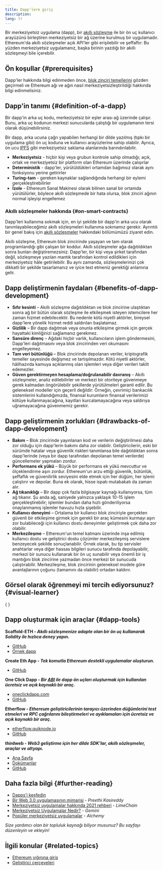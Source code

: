 ```yaml
---
title: Dapp'lere giriş
description:
lang: tr
---
```


Bir merkeziyetsiz uygulama (dapp), bir [akıllı sözleşme](/developers/docs/smart-contracts/) ile bir ön uç kullanıcı arayüzünü birleştiren merkeziyetsiz bir ağ üzerine kurulmuş bir uygulamadır. Ethereum'da akıllı sözleşmeler açık API'ler gibi erişilebilir ve şeffaftır: Bu yüzden merkeziyetsiz uygulamanız, başka birinin yazdığı bir akıllı sözleşmeyi bile içerebilir.

## Ön koşullar \{#prerequisites}

Dapp'ler hakkında bilgi edinmeden önce, [blok zinciri temellerini](/developers/docs/intro-to-ethereum/) gözden geçirmeli ve Ethereum ağı ve ağın nasıl merkeziyetsizleştirildiği hakkında bilgi edinmelisiniz.

## Dapp'in tanımı \{#definition-of-a-dapp}

Bir dapp'in arka uç kodu, merkeziyetsiz bir eşler arası ağ üzerinde çalışır. Bunu, arka uç kodunun merkezi sunucularda çalıştığı bir uygulamanın tersi olarak düşünebilirsiniz.

Bir dapp, arka ucuna çağrı yapabilen herhangi bir dilde yazılmış (tıpkı bir uygulama gibi) ön uç koduna ve kullanıcı arayüzlerine sahip olabilir. Ayrıca, ön ucu [IPFS](https://ipfs.io/) gibi merkeziyetsiz saklama alanlarında barındırılabilir.

- **Merkeziyetsiz** - hiçbir kişi veya grubun kontrole sahip olmadığı; açık, ortak ve merkeziyetsiz bir platform olan Ethereum üzerinde çalışırlar
- **Deterministik** - dapp'ler, yürütüldükleri ortamdan bağımsız olarak aynı fonksiyonu yerine getirirler
- **Turing-tam** - gereken kaynaklar sağlandığında herhangi bir eylemi gerçekleştirebilirler
- **İzole** - Ethereum Sanal Makinesi olarak bilinen sanal bir ortamda yürütülürler, böylece akıllı sözleşmede bir hata olursa, blok zinciri ağının normal işleyişi engellemez

### Akıllı sözleşmeler hakkında \{#on-smart-contracts}

Dapp'leri kullanıma sokmak için, en iyi şekilde bir dapp'in arka ucu olarak tanımlayabileceğimiz akıllı sözleşmeleri kullanıma sokmamız gerekir. Ayrıntılı bir genel bakış için [akıllı sözleşmeler](/developers/docs/smart-contracts/) hakkındaki bölümümüzü ziyaret edin.

Akıllı sözleşme, Ethereum blok zincirinde yaşayan ve tam olarak programlandığı gibi çalışan bir koddur. Akıllı sözleşmeler ağa dağıtıldıktan sonra bunları değiştiremezsiniz. Dapp'ler, bir kişi veya şirket tarafından değil, sözleşmeye yazılan mantık tarafından kontrol edildikleri için merkeziyetsiz hâle getirilebilir. Bu aynı zamanda, sözleşmelerinizi çok dikkatli bir şekilde tasarlamanız ve iyice test etmeniz gerektiği anlamına gelir.

## Dapp deliştirmenin faydaları \{#benefits-of-dapp-development}

- **Sıfır kesinti** – Akıllı sözleşme dağıtıldıktan ve blok zincirine ulaştıktan sonra ağ bir bütün olarak sözleşme ile etkileşmek isteyen istemcilere her zaman hizmet edebilecektir. Bu nedenle kötü niyetli aktörler, bireysel dapp'lere yönelik hizmet reddi saldırıları başlatamaz.
- **Gizlilik** – Bir dapp dağıtmak veya onunla etkileşime girmek için gerçek hayattaki kimliğinizi sağlamanız gerekmez.
- **Sansüre direnç** – Ağdaki hiçbir varlık, kullanıcıların işlem göndermesini, Dapp'leri dağıtmasını veya blok zincirinden veri okumasını engelleyemez.
- **Tam veri bütünlüğü** – Blok zincirinde depolanan veriler, kriptografik temeller sayesinde değişmez ve tartışılmazdır. Kötü niyetli aktörler, hâlihazırda kamuya açıklanmış olan işlemleri veya diğer verileri taklit edemezler.
- **Güven gerektirmeyen hesaplama/doğrulanabilir davranış** – Akıllı sözleşmeler, analiz edilebilirler ve merkezi bir otoriteye güvenmeye gerek kalmadan öngörülebilir şekillerde yürütülmeleri garanti edilir. Bu geleneksel modeller için geçerli değildir: Örneğin, çevrimiçi bankacılık sistemlerini kullandığımızda, finansal kurumların finansal verilerimizi kötüye kullanmayacağına, kayıtları kurcalamayacağına veya saldırıya uğramayacağına güvenmemiz gerekir.

## Dapp geliştirmenin zorlukları \{#drawbacks-of-dapp-development}

- **Bakım** – Blok zincirinde yayınlanan kod ve verilerin değiştirilmesi daha zor olduğu için dapp'lerin bakımı daha zor olabilir. Geliştiricilerin, eski bir sürümde hatalar veya güvenlik riskleri tanımlansa bile dağıtıldıktan sonra dapp'lerinde (veya bir dapp tarafından depolanan temel verilerde) güncellemeler yapmaları zordur.
- **Performans ek yükü** – Büyük bir performans ek yükü mevcuttur ve ölçeklendirme aşırı zordur. Ethereum'un arzu ettiği güvenlik, bütünlük, şeffaflık ve güvenilirlik seviyesini elde etmek için her düğüm, her işlemi çalıştırır ve depolar. Buna ek olarak, hisse ispatı mutabakatı da zaman alır.
- **Ağ tıkanıklığı** – Bir dapp çok fazla bilgisayar kaynağı kullanıyorsa, tüm ağ tıkanır. Şu anda ağ, saniyede yalnızca yaklaşık 10-15 işlem gerçekleştirebilir; işlemler bundan daha hızlı gönderiliyorsa onaylanmamış işlemler havuzu hızla şişebilir.
- **Kullanıcı deneyimi** – Ortalama bir kullanıcı blok zinciriyle gerçekten güvenli bir etkileşime girmek için gerekli bir araç kümesini kurmayı aşırı zor bulabileceği için kullanıcı dostu deneyimler geliştirmek çok daha zor olabilir.
- **Merkezileşme** – Ethereum'un temel katmanı üzerinde inşa edilmiş kullanıcı dostu ve geliştirici dostu çözümler merkezileşmiş servislere benzeyecek şekilde sonuçlanabilir. Örnek olarak, bu tip servisler anahtarlar veya diğer hassas bilgileri sunucu tarafında depolayabilir, merkezi bir sunucu kullanarak bir ön uç sunabilir veya önemli bir iş mantığını blok zincirine yazmadan önce merkezi bir sunucuda çalıştırabilir. Merkezileşme, blok zincirinin geleneksel modele göre avantajlarının çoğunu (tamamını da olabilir) ortadan kaldırır.

## Görsel olarak öğrenmeyi mi tercih ediyorsunuz? \{#visual-learner}

{
	<YouTube id="F50OrwV6Uk8" />
}

## Dapp oluşturmak için araçlar \{#dapp-tools}

**Scaffold-ETH _- Akıllı sözleşmenize adapte olan bir ön uç kullanarak Solidity ile hızlıca deney yapın._**

- [GitHub](https://github.com/austintgriffith/scaffold-eth)
- [Örnek dapp](https://punkwallet.io/)

**Create Eth App _- Tek komutla Ethereum destekli uygulamalar oluşturun._**

- [GitHub](https://github.com/paulrberg/create-eth-app)

**One Click Dapp _- Bir [ABI](/glossary/#abi) ile dapp ön uçları oluşturmak için kullanılan ücretsiz ve açık kaynaklı bir araç._**

- [oneclickdapp.com](https://oneclickdapp.com)
- [GitHub](https://github.com/oneclickdapp/oneclickdapp-v1)

**Etherflow _- Ethereum geliştiricilerinin tarayıcı üzerinden düğümlerini test etmeleri ve RPC çağrılarını bileştirmeleri ve ayıklamaları için ücretsiz ve açık kaynaklı bir araç._**

- [etherflow.quiknode.io](https://etherflow.quiknode.io/)
- [GitHub](https://github.com/abunsen/etherflow)

**thirdweb _- Web3 geliştirme için her dilde SDK'lar, akıllı sözleşmeler, araçlar ve altyapı._**

- [Ana Sayfa](https://thirdweb.com/)
- [Dokümanlar](https://portal.thirdweb.com/)
- [GitHub](https://github.com/thirdweb-dev/)

## Daha fazla bilgi \{#further-reading}

- [Dapps'i keşfedin](/dapps)
- [Bir Web 3.0 uygulamasının mimarisi](https://www.preethikasireddy.com/post/the-architecture-of-a-web-3-0-application) - _Preethi Kasireddy_
- [Merkeziyetsiz uygulamalar hakkında 2021 rehberi](https://limechain.tech/blog/what-are-dapps-the-2021-guide/) - _LimeChain_
- [Merkeziyetsiz Uygulamalar Nedir?](https://www.gemini.com/cryptopedia/decentralized-applications-defi-dapps) - _Gemini_
- [Popüler merkeziyetsiz uygulamalar](https://www.alchemy.com/dapps) - _Alchemy_

_Size yardımcı olan bir topluluk kaynağı biliyor musunuz? Bu sayfayı düzenleyin ve ekleyin!_

## İlgili konular \{#related-topics}

- [Ethereum yığınına giriş](/developers/docs/ethereum-stack/)
- [Geliştirici çerçeveleri](/developers/docs/frameworks/)
